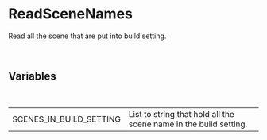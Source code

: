 <!--
   - $File: ReadSceneNames.html $
   - $Date: 2018-10-01 02:47:57 $
   - $Revision: $
   - $Creator: Jen-Chieh Shen $
   - $Notice: See LICENSE.txt for modification and distribution information
   -                   Copyright © 2018 by Shen, Jen-Chieh $
-->


<div id="content-header">
  <h1>ReadSceneNames</h1>
</div>

<p>
  Read all the scene that are put into build setting.
</p>


<br/>
<h2>Variables</h2>
<br/>

<table>
  <tr>
    <td>SCENES_IN_BUILD_SETTING</td>
    <td>List to string that hold all the scene name in the build setting.</td>
  </tr>
</table>
